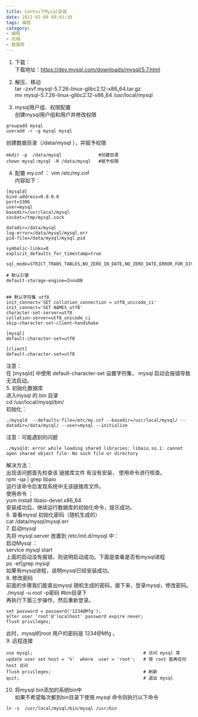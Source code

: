 ```yaml
---
title: Centos下Mysql安装
date: 2021-01-08 09:03:39
tags: 编程
category:
- 编程
- 后端
- 数据库
---
```


1. 下载：  
下载地址：https://dev.mysql.com/downloads/mysql/5.7.html
   
2. 解压、移动  
tar -zxvf mysql-5.7.26-linux-glibc2.12-x86_64.tar.gz    
mv mysql-5.7.26-linux-glibc2.12-x86_64  /usr/local/mysql    
3. mysql用户组、权限配置   
创建mysql用户组和用户并修改权限  
```
groupadd mysql
useradd -r -g mysql mysql
```
创建数据目录（/data/mysql ），并赋予权限  
```
mkdir -p  /data/mysql              #创建目录
chown mysql:mysql -R /data/mysql   #赋予权限
```
4. 配置 my.cnf ：
vim /etc/my.cnf   
内容如下：  
```
[mysqld]
bind-address=0.0.0.0
port=3306
user=mysql
basedir=/usr/local/mysql
socket=/tmp/mysql.sock

datadir=/data/mysql
log-error=/data/mysql/mysql.err
pid-file=/data/mysql/mysql.pid

symbolic-links=0
explicit_defaults_for_timestamp=true

sql_mode=STRICT_TRANS_TABLES,NO_ZERO_IN_DATE,NO_ZERO_DATE,ERROR_FOR_DIVISION_BY_ZERO,NO_AUTO_CREATE_USER,NO_ENGINE_SUBSTITUTION

# 默认引擎
default-storage-engine=InnoDB


## 默认字符集 utf8
init_connect='SET collation_connection = utf8_unicode_ci'
init_connect='SET NAMES utf8'
character-set-server=utf8
collation-server=utf8_unicode_ci
skip-character-set-client-handshake

[mysql]
default-character-set=utf8

[client]
default-character-set=utf8
```
注意：  
在 [mysqld] 中使用 default-character-set 设置字符集， mysql 启动会报错导致无法启动。  
5. 初始化数据库  
进入mysql 的 bin 目录  
cd /usr/local/mysql/bin/  
初始化：   
```
./mysqld  --defaults-file=/etc/my.cnf --basedir=/usr/local/mysql/ --datadir=/data/mysql/ --user=mysql --initialize
```
注意：可能遇到的问题
```
./mysqld: error while loading shared libraries: libaio.so.1: cannot open shared object file: No such file or directory
```
解决方法：  
出现该问题首先检查该 链接库文件 有没有安装， 使用命令进行核查。  
rpm -qa | grep libaio  
运行该命令后发现系统中无该链接库文件。   
使用命令 ：  
yum  install  libaio-devel.x86_64    
安装成功后，继续运行数据库的初始化命令，提示成功。  
6. 查看mysql 初始化密码（随机生成的）  
cat /data/mysql/mysql.err   
7. 启动mysql  
先将 mysql.server 放置到 /etc/init.d/mysql 中：  
启动Mysql ：   
service mysql start   
上面的启动没有报错，则说明启动成功。下面是查看是否有mysql进程   
ps -ef|grep mysql    
如果有mysql进程，说明mysql已经安装成功。  
8. 修改密码   
前面的步骤我们能查出mysql 随机生成的密码，接下来，登录mysql，修改密码。   
./mysql -u root -p密码      #bin目录下  
再执行下面三步操作，然后重新登录。  
```
set password = password('1234@Mfg');
alter user 'root'@'localhost' password expire never;
flush privileges;                                     
```
此时，mysql的root 用户的密码是 1234@Mfg 。  
9. 远程连接
```
use mysql;                                          # 访问 mysql 库
update user set host = '%'  where  user = 'root';   # 使 root 能再任何 host 访问
flush privileges;                                   # 刷新
quit;                                               # 退出 mysql
```
10. 将mysql bin添加的系统bin中  
如果不希望每次都到bin目录下使用 mysql 命令则执行以下命令  
```
ln -s  /usr/local/mysql/bin/mysql /usr/bin
```










































